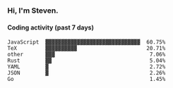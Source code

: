 ### Hi, I'm Steven.

#### Coding activity (past 7 days)
```
JavaScript  ▓▓▓▓▓▓▓▓▓▓▓▓▓▓▓▓▓▓▓▓▓▓▓▓▓▓▓▓▓▓  60.75%
TeX         ▓▓▓▓▓▓▓▓▓▓                      20.71%
other       ▓▓▓                              7.06%
Rust        ▓▓                               5.04%
YAML        ▓                                2.72%
JSON        ▓                                2.26%
Go                                           1.45%
```
